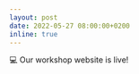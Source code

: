 ```yaml
---
layout: post
date: 2022-05-27 08:00:00+0200
inline: true
---
```


:computer: Our workshop website is live!
